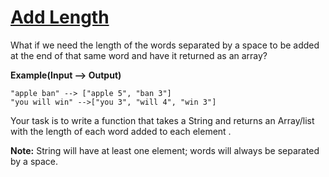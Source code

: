 # [Add Length](https://www.codewars.com/kata/add-length "https://www.codewars.com/kata/559d2284b5bb6799e9000047")

What if we need the length of the words separated by a space to be added at the end of that same word and have it returned as an array?

**Example(Input --> Output)**
```
"apple ban" --> ["apple 5", "ban 3"]
"you will win" -->["you 3", "will 4", "win 3"]
```

Your task is to write a function that takes a String and returns an Array/list with the length of each word added to each element .

**Note:** String will have at least one element; words will always be separated by a space. 
